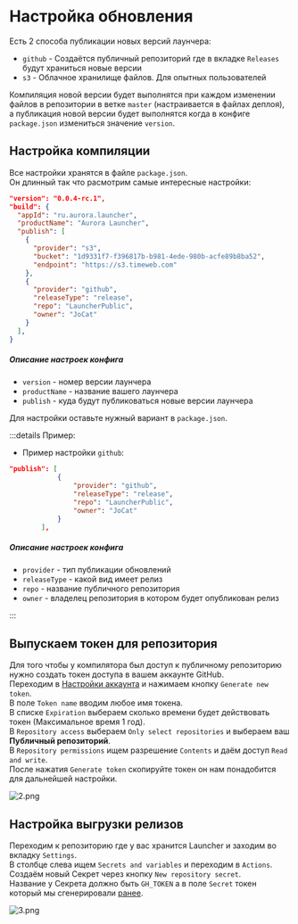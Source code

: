 # Настройка обновления

Есть 2 способа публикации новых версий лаунчера:

- `github` - Создаётся публичный репозиторий где в вкладке `Releases` будут храниться новые версии
- `s3` - Облачное хранилище файлов. Для опытных пользователей

Компиляция новой версии будет выполнятся при каждом изменении файлов в репозитории в ветке `master` (настраивается в файлах деплоя), а публикация новой версии будет выполнятся когда в конфиге `package.json` измениться значение `version`.

## Настройка компиляции

Все настройки хранятся в файле `package.json`.  
Он длинный так что расмотрим самые интересные настройки:

```json
"version": "0.0.4-rc.1",
"build": {
  "appId": "ru.aurora.launcher",
  "productName": "Aurora Launcher",
  "publish": [
    {
      "provider": "s3",
      "bucket": "1d9331f7-f396817b-b981-4ede-980b-acfe89b8ba52",
      "endpoint": "https://s3.timeweb.com"
    },
    {
      "provider": "github",
      "releaseType": "release",
      "repo": "LauncherPublic",
      "owner": "JoCat"
    }
  ],
}
```

##### Описание настроек конфига

- `version` - номер версии лаунчера
- `productName` - название вашего лаунчера
- `publish` - куда будут публиковаться новые версии лаунчера

Для настройки оставьте нужный вариант в `package.json`.

:::details Пример:

- Пример настройки `github`:

```json
"publish": [
            {
                "provider": "github",
                "releaseType": "release",
                "repo": "LauncherPublic",
                "owner": "JoCat"
            }
        ],
```

##### Описание настроек конфига

- `provider` - тип публикации обновлений
- `releaseType` - какой вид имеет релиз
- `repo` - название публичного репозитория
- `owner` - владелец репозитория в котором будет опубликован релиз

:::

## Выпускаем токен для репозитория

Для того чтобы у компилятора был доступ к публичному репозиторию нужно создать токен доступа в вашем аккаунте GitHub.  
Переходим в [Настройки аккаунта](https://github.com/settings/tokens?type=beta) и нажимаем кнопку `Generate new token`.  
В поле `Token name` вводим любое имя токена.  
В списке `Expiration` выбераем сколько времени будет действовать токен (Максимальное время 1 год).  
В `Repository access` выбераем `Only select repositories` и выбераем ваш **Публичный репозиторий**.  
В `Repository permissions` ищем разрешение `Contents` и даём доступ `Read and write`.  
После нажатия `Generate token` скопируйте токен он нам понадобится для дальнейшей настройки.

![2.png](/foto-github/2.png)

## Настройка выгрузки релизов

Переходим к репозиторию где у вас хранится Launcher и заходим во вкладку `Settings`.  
В столбце слева ищем `Secrets and variables` и переходим в `Actions`.  
Создаём новый Секрет через кнопку `New repository secret`.  
Название у Секрета должно быть `GH_TOKEN` а в поле `Secret` токен который мы сгенерировали [ранее](#выпускаем-токен-для-репозитория).

![3.png](/foto-github/3.png)
